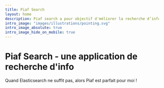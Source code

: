```yaml
---
title: Piaf Search
layout: home
description: Piaf search a pour objectif d'méliorer la recherche d’information au sein des sites des administrations publiques¶
intro_image: "images/illustrations/pointing.svg"
intro_image_absolute: true
intro_image_hide_on_mobile: true
---
```


# Piaf Search - une application de recherche d'info

Quand Elasticsearch ne suffit pas, alors Piaf est parfait pour moi !
